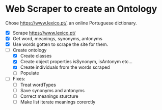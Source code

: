 # Web Scraper to create an Ontology

Chose https://www.lexico.pt/, an online Portuguese dictionary.
 
- [x] Scrape https://www.lexico.pt/
- [x] Get word, meanings, synonyms, antonyms
- [x] Use words gotten to scrape the site for them.
- [ ] Create ontology
    - [x] Create classes
    - [x] Create object properties isSynonym, isAntonym etc...
    - [x] Create individuals from the words scraped
    - [ ] Populate
- [ ] Fixes:
    - [ ] Treat wordTypes
    - [ ] Save synonyms and antonyms
    - [ ] Correct meanings sturcture
    - [ ] Make list iterate meanings corerctly